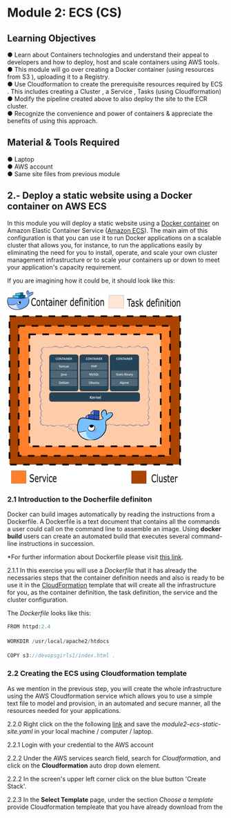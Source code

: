 # Module 2: ECS (CS)

## Learning Objectives

● Learn about Containers technologies and understand their appeal to developers and how
to deploy, host and scale containers using AWS tools.  
● This module will go over creating a Docker container (using resources from S3 ),
uploading it to a Registry.  
● Use Cloudformation to create the prerequisite resources required by ECS . This includes
creating a Cluster , a Service , Tasks (using Cloudformation)  
● Modify the pipeline created above to also deploy the site to the ECR cluster.  
● Recognize the convenience and power of containers & appreciate the benefits of using
this approach.

## Material & Tools Required
● Laptop  
● AWS account  
● Same site files from previous module  

## 2.- Deploy a static website using a Docker container on AWS ECS

In this module you will deploy a static website using a [Docker container](https://www.docker.com/what-container) on Amazon Elastic Container Service ([Amazon ECS](https://aws.amazon.com/ecs/)). The main aim of this configuration is that you can use it to run Docker applications on a scalable cluster that allows you, for instance, to run the applications easily by eliminating the need for you to install, operate, and scale your own cluster management infrastructure or to scale your containers up or down to meet your application's capacity requirement.

If you are imagining how it could be, it should look like this:

![ECS_Docker_Container_Diagram](https://github.com/DevOps-Girls/devopsgirls-bootcamp3/blob/master/images/2-1-docker-ecs-static-site/ECS_Docker_Container.png?raw=true)



### 2.1 Introduction to the Docherfile definiton

Docker can build images automatically by reading the instructions from a Dockerfile. A Dockerfile is a text document that contains all the commands a user could call on the command line to assemble an image. Using **docker build** users can create an automated build that executes several command-line instructions in succession.

*For further information about Dockerfile please visit [this link](https://docs.docker.com/engine/reference/builder/).

2.1.1 In this exercise you will use a *Dockerfile* that it has already the necessaries steps that the container definition needs and also is ready to be use it in the [CloudFormation](https://aws.amazon.com/cloudformation/) template that will create all the infrastructure for you, as the container definition, the task definition, the service and the cluster configuration.

The *Dockerfile* looks like this:

```javascript
FROM httpd:2.4

WORKDIR /usr/local/apache2/htdocs

COPY s3://devopsgirls1/index.html .
```

### 2.2 Creating the ECS using Cloudformation template

As we mention in the previous step, you will create the whole infrastructure using the AWS Cloudformation service which allows you to use a simple text file to model and provision, in an automated and secure manner, all the resources needed for your applications.

2.2.0 Right click on the the following [link](https://raw.githubusercontent.com/DevOps-Girls/devopsgirls-bootcamp3/master/templates/module2-ecs-static-site.yaml) and save the *module2-ecs-static-site.yaml*  in your local machine / computer / laptop.

2.2.1 Login with your credential to the AWS account

2.2.2  Under the AWS services search field, search for *Cloudformation*, and click on the **Cloudformation** auto drop down element.

2.2.2 In the screen's upper left corner click on the blue button 'Create Stack'.

2.2.3 In the **Select Template** page, under the section *Choose a template* provide Cloudformation templeate that you have already download from the 

